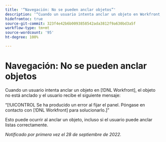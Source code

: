 ```yaml
---
title: '“Navegación: No se pueden anclar objetos”'
description: '“Cuando un usuario intenta anclar un objeto en Workfront, el objeto no está anclado y el usuario recibe el siguiente mensaje: Se ha producido un error al anclar el panel. Póngase en contacto con Workfront para solucionarlo.”'
hidefromtoc: true
source-git-commit: 323f4e42b6b0093858542ada3812f9a630bd3a5f
workflow-type: tm+mt
source-wordcount: '95'
ht-degree: 100%

---
```



# Navegación: No se pueden anclar objetos

Cuando un usuario intenta anclar un objeto en [!DNL Workfront], el objeto no está anclado y el usuario recibe el siguiente mensaje:

“[!UICONTROL Se ha producido un error al fijar el panel. Póngase en contacto con [!DNL Workfront] para solucionarlo.]”

Esto puede ocurrir al anclar un objeto, incluso si el usuario puede anclar listas correctamente.

_Notificado por primera vez el 28 de septiembre de 2022._


